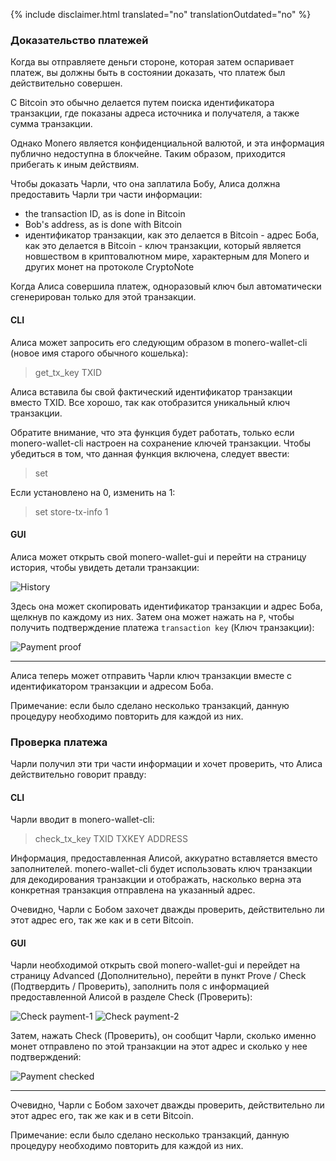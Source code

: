 {% include disclaimer.html translated="no" translationOutdated="no" %}

### Доказательство платежей

Когда вы отправляете деньги стороне, которая затем оспаривает платеж, вы
должны быть в состоянии доказать, что платеж был действительно совершен.

С Bitcoin это обычно делается путем поиска идентификатора транзакции, где
показаны адреса источника и получателя, а также сумма транзакции.

Однако Monero является конфиденциальной валютой, и эта информация публично
недоступна в блокчейне. Таким образом, приходится прибегать к иным
действиям.

Чтобы доказать Чарли, что она заплатила Бобу, Алиса должна предоставить
Чарли три части информации:

- the transaction ID, as is done in Bitcoin
- Bob's address, as is done with Bitcoin
- идентификатор транзакции, как это делается в Bitcoin - адрес Боба, как это
  делается в Bitcoin - ключ транзакции, который является новшеством в
  криптовалютном мире, характерным для Monero и других монет на протоколе
  CryptoNote

Когда Алиса совершила платеж, одноразовый ключ был автоматически
сгенерирован только для этой транзакции.

#### CLI

Алиса может запросить его следующим образом в monero-wallet-cli (новое имя
старого обычного кошелька):

> get_tx_key TXID

Алиса вставила бы свой фактический идентификатор транзакции вместо TXID. Все
хорошо, так как отобразится уникальный ключ транзакции.

Обратите внимание, что эта функция будет работать, только если
monero-wallet-cli настроен на сохранение ключей транзакции. Чтобы убедиться
в том, что данная функция включена, следует ввести:

> set

Если установлено на 0, изменить на 1:

> set store-tx-info 1

#### GUI

Алиса может открыть свой monero-wallet-gui и перейти на страницу история,
чтобы увидеть детали транзакции:

![History](/img/resources/user-guides/en/prove-payment/history.avif)

Здесь она может скопировать идентификатор транзакции и адрес Боба, щелкнув
по каждому из них. Затем она может нажать на `P`, чтобы получить
подтверждение платежа `transaction key` (Ключ транзакции):

![Payment
proof](/img/resources/user-guides/en/prove-payment/payment-proof.png)


---

Алиса теперь может отправить Чарли ключ транзакции вместе с идентификатором
транзакции и адресом Боба.

Примечание: если было сделано несколько транзакций, данную процедуру
необходимо повторить для каждой из них.

### Проверка платежа

Чарли получил эти три части информации и хочет проверить, что Алиса
действительно говорит правду:

#### CLI

Чарли вводит в monero-wallet-cli:

> check_tx_key TXID TXKEY ADDRESS

Информация, предоставленная Алисой, аккуратно вставляется вместо
заполнителей. monero-wallet-cli будет использовать ключ транзакции для
декодирования транзакции и отображать, насколько верна эта конкретная
транзакция отправлена на указанный адрес.

Очевидно, Чарли с Бобом захочет дважды проверить, действительно ли этот
адрес его, так же как и в сети Bitcoin.

#### GUI

Чарли необходимой открыть свой monero-wallet-gui и перейдет на страницу Advanced (Дополнительно), перейти в пункт Prove / Check (Подтвердить / Проверить), заполнить поля с информацией предоставленной Алисой в разделе Check (Проверить):

![Check
payment-1](/img/resources/user-guides/en/prove-payment/check-payment-1.avif)
![Check
payment-2](/img/resources/user-guides/en/prove-payment/check-payment-2.avif)

Затем, нажать Check (Проверить), он сообщит Чарли, сколько именно монет
отправлено по этой транзакции на этот адрес и сколько у нее подтверждений:

![Payment
checked](/img/resources/user-guides/en/prove-payment/payment-checked.png)


---

Очевидно, Чарли с Бобом захочет дважды проверить, действительно ли этот
адрес его, так же как и в сети Bitcoin.

Примечание: если было сделано несколько транзакций, данную процедуру
необходимо повторить для каждой из них.
